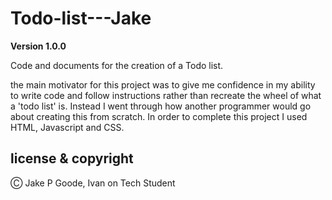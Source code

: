 # Todo-list---Jake
**Version 1.0.0**

Code and documents for the creation of a Todo list.

the main motivator for this project was to give me confidence in my ability to write code and follow instructions rather than recreate the wheel of what a 'todo list' is. Instead I went through how another programmer would go about creating this from scratch. In order to complete this project I used HTML, Javascript and CSS.

## license & copyright

Ⓒ Jake P Goode, Ivan on Tech Student

